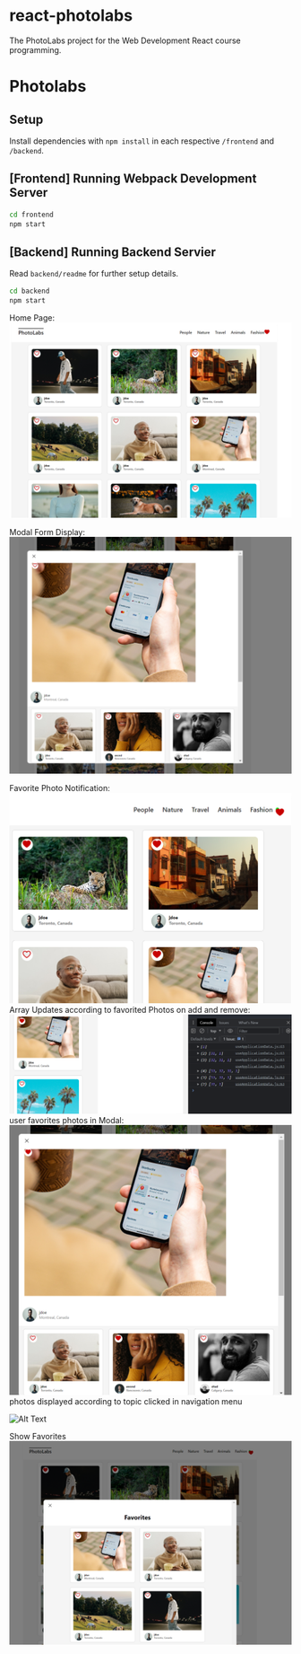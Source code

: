 # react-photolabs
The PhotoLabs project for the Web Development React course programming.

# Photolabs

## Setup

Install dependencies with `npm install` in each respective `/frontend` and `/backend`.

## [Frontend] Running Webpack Development Server

```sh
cd frontend
npm start
```

## [Backend] Running Backend Servier

Read `backend/readme` for further setup details.

```sh
cd backend
npm start
```
Home Page:
![Alt Text](https://github.com/jimmyabou/photolabs-starter/blob/main/docs/home%20page.png)

Modal Form Display:
![Alt Text](https://github.com/jimmyabou/photolabs-starter/blob/main/docs/modalForm.png?raw=true)

Favorite Photo Notification:
![Alt Text](https://github.com/jimmyabou/photolabs-starter/blob/main/docs/favorite%20several%20photos.png?raw=true)
Array Updates according to favorited Photos on add and remove:
![Alt Text](https://github.com/jimmyabou/photolabs-starter/blob/main/docs/arrayUpdateRemoveFavorite.png?raw=true)
user favorites photos in Modal:
![Alt Text](https://github.com/jimmyabou/photolabs-starter/blob/main/docs/modalFormFavoritePhoto.png?raw=true)
photos displayed according to topic clicked in navigation menu 

![Alt Text]([https://github.com/jimmyabou/photolabs-starter/blob/main/docs/photosbytopicDisplayTerminal.png?raw=true](https://github.com/jimmyabou/photolabs-starter/blob/main/docs/topic%20display.png?raw=true))

Show Favorites
![Alt Text](https://github.com/jimmyabou/photolabs-starter/blob/main/docs/FavoritesModal.png?raw=true)
